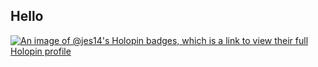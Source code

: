 ## Hello


[![An image of @jes14's Holopin badges, which is a link to view their full Holopin profile](https://holopin.me/jes14)](https://holopin.io/@jes14)
